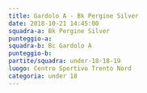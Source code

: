```yaml
---
title: Gardolo A - Bk Pergine Silver
date: 2018-10-21 14:45:00
squadra-a: Bk Pergine Silver
punteggio-a: 
squadra-b: Bc Gardolo A
punteggio-b: 
partite/squadra: under-18-18-19
luogo: Centro Sportivo Trento Nord
categoria: under 18
---
```

